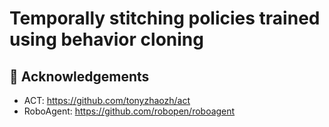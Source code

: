# Temporally stitching policies trained using behavior cloning

## 🙏 Acknowledgements
- ACT: https://github.com/tonyzhaozh/act  
- RoboAgent: https://github.com/robopen/roboagent  

